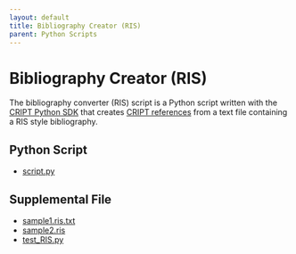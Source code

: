 ```yaml
---
layout: default
title: Bibliography Creator (RIS)
parent: Python Scripts
---
```


# Bibliography Creator (RIS)
The bibliography converter (RIS) script is a Python script written with the [CRIPT Python SDK](https://pypi.org/project/cript/) that creates [CRIPT references](https://criptapp.org/reference/) from a text file containing a RIS style bibliography.

## Python Script
* [script.py](python_sdk_scripts/bibliography_creator_ris/script.py)


## Supplemental File
* [sample1.ris.txt](python_sdk_scripts/bibliography_creator_ris/sample1.ris.txt)
* [sample2.ris](python_sdk_scripts/bibliography_creator_ris/sample2.ris)
* [test_RIS.py](python_sdk_scripts/bibliography_creator_ris/test_RIS.py)
